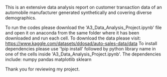 This is an extensive data analysis report on customer transaction data of an automobile manufacturer generated synthetically and covering diverse demographics.

To run the codes please download the 'A3_Data_Analysis_Project.ipynb' file and open it on anaconda from the same folder where it has been downloaded and run each cell.
To download the data please visit: https://www.kaggle.com/datasets/ddosad/auto-sales-data/data
To install dependencies please use '!pip install' followed by python library name in one of the cells inside 'A3_Data_Analysis_Project.ipynb'.
The dependencies include:
numpy
pandas
matplotlib
sklearn

Thank you for reviewing my project.
